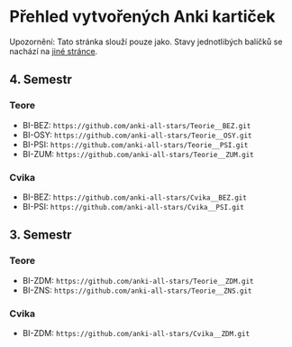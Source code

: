 # Přehled vytvořených Anki kartiček

Upozornění: Tato stránka slouží pouze jako. Stavy jednotlibých balíčků se nachází na [jiné stránce](Progress.md).

## 4. Semestr

### Teore

- BI-BEZ: `https://github.com/anki-all-stars/Teorie__BEZ.git`
- BI-OSY: `https://github.com/anki-all-stars/Teorie__OSY.git`
- BI-PSI: `https://github.com/anki-all-stars/Teorie__PSI.git`
- BI-ZUM: `https://github.com/anki-all-stars/Teorie__ZUM.git`

### Cvika

- BI-BEZ: `https://github.com/anki-all-stars/Cvika__BEZ.git`
- BI-PSI: `https://github.com/anki-all-stars/Cvika__PSI.git`


## 3. Semestr

### Teore

- BI-ZDM: `https://github.com/anki-all-stars/Teorie__ZDM.git`
- BI-ZNS: `https://github.com/anki-all-stars/Teorie__ZNS.git`

### Cvika

- BI-ZDM: `https://github.com/anki-all-stars/Cvika__ZDM.git`
